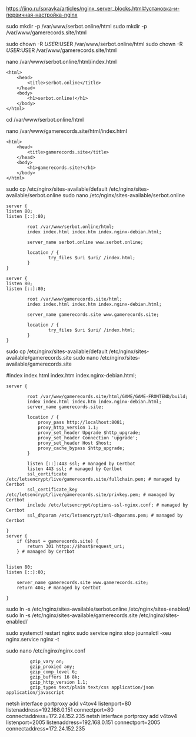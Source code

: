 https://jino.ru/spravka/articles/nginx_server_blocks.html#установка-и-первичная-настройка-nginx

sudo mkdir -p /var/www/serbot.online/html
sudo mkdir -p /var/www/gamerecords.site/html

sudo chown -R $USER:$USER /var/www/serbot.online/html
sudo chown -R $USER:$USER /var/www/gamerecords.site/html

nano /var/www/serbot.online/html/index.html
```
<html>
    <head>
        <title>serbot.online</title>
    </head>
    <body>
        <h1>serbot.online!</h1>
    </body>
</html>
```
cd /var/www/serbot.online/html


nano /var/www/gamerecords.site/html/index.html
```
<html>
    <head>
        <title>gamerecords.site</title>
    </head>
    <body>
        <h1>gamerecords.site!</h1>
    </body>
</html>
```


sudo cp /etc/nginx/sites-available/default /etc/nginx/sites-available/serbot.online
sudo nano /etc/nginx/sites-available/serbot.online
```
server {
listen 80;
listen [::]:80;

        root /var/www/serbot.online/html;
        index index.html index.htm index.nginx-debian.html;

        server_name serbot.online www.serbot.online;

        location / {
                try_files $uri $uri/ /index.html;
        }
}
```

```
server {
listen 80;
listen [::]:80;

        root /var/www/gamerecords.site/html;
        index index.html index.htm index.nginx-debian.html;

        server_name gamerecords.site www.gamerecords.site;

        location / {
                try_files $uri $uri/ /index.html;
        }
}
```

sudo cp /etc/nginx/sites-available/default /etc/nginx/sites-available/gamerecords.site
sudo nano /etc/nginx/sites-available/gamerecords.site

#index index.html index.htm index.nginx-debian.html;
```
server {

        root /var/www/gamerecords.site/html/GAME/GAME-FRONTEND/build;
        index index.html index.htm index.nginx-debian.html;
        server_name gamerecords.site;

        location / {
            proxy_pass http://localhost:8081;
            proxy_http_version 1.1;
            proxy_set_header Upgrade $http_upgrade;
            proxy_set_header Connection 'upgrade';
            proxy_set_header Host $host;
            proxy_cache_bypass $http_upgrade;
        }

        listen [::]:443 ssl; # managed by Certbot
        listen 443 ssl; # managed by Certbot
        ssl_certificate /etc/letsencrypt/live/gamerecords.site/fullchain.pem; # managed by Certbot
        ssl_certificate_key /etc/letsencrypt/live/gamerecords.site/privkey.pem; # managed by Certbot
        include /etc/letsencrypt/options-ssl-nginx.conf; # managed by Certbot
        ssl_dhparam /etc/letsencrypt/ssl-dhparams.pem; # managed by Certbot

}
server {
    if ($host = gamerecords.site) {
        return 301 https://$host$request_uri;
    } # managed by Certbot


listen 80;
listen [::]:80;

    server_name gamerecords.site www.gamerecords.site;
    return 404; # managed by Certbot
    
}
```

sudo ln -s /etc/nginx/sites-available/serbot.online /etc/nginx/sites-enabled/
sudo ln -s /etc/nginx/sites-available/gamerecords.site /etc/nginx/sites-enabled/

sudo systemctl restart nginx
sudo service nginx stop
journalctl -xeu nginx.service
nginx -t

sudo nano /etc/nginx/nginx.conf
```
         gzip_vary on;
         gzip_proxied any;
         gzip_comp_level 6;
         gzip_buffers 16 8k;
         gzip_http_version 1.1;
         gzip_types text/plain text/css application/json application/javascript
```

netsh interface portproxy add v4tov4 listenport=80 listenaddress=192.168.0.151 connectport=80 connectaddress=172.24.152.235
netsh interface portproxy add v4tov4 listenport=2005 listenaddress=192.168.0.151 connectport=2005 connectaddress=172.24.152.235


